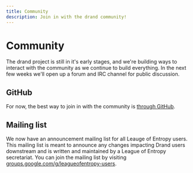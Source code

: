 ```yaml
---
title: Community
description: Join in with the drand community!
---
```


# Community

The drand project is still in it's early stages, and we're building ways to interact with the community as we continue to build everything. In the next few weeks we'll open up a forum and IRC channel for public discussion.

## GitHub

For now, the best way to join in with the community is [through GitHub](https://github.com/drand).

## Mailing list

We now have an announcement mailing list for all Leauge of Entropy users. This mailing list is meant to announce any changes impacting Drand users downstream and is written and maintained by a League of Entropy secretariat. You can join the mailing list by visiting [groups.google.com/g/leagueofentropy-users](https://groups.google.com/g/leagueofentropy-users).
